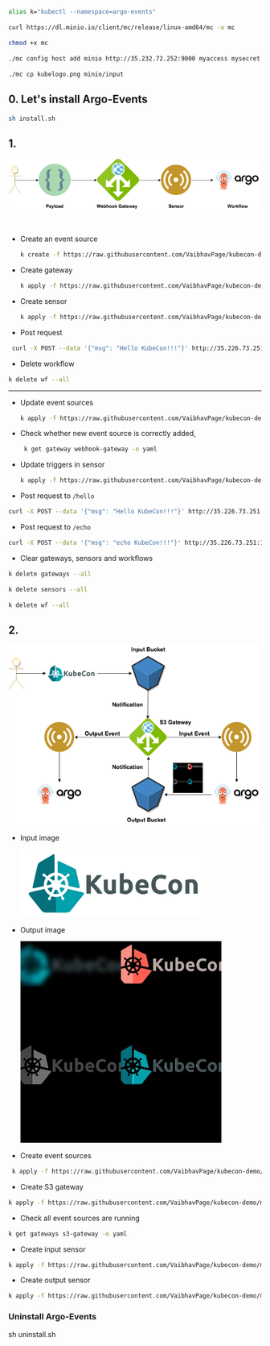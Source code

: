 ```bash
alias k="kubectl --namespace=argo-events"
```

```bash
curl https://dl.minio.io/client/mc/release/linux-amd64/mc -o mc
```

```bash
chmod +x mc
```

```bash
./mc config host add minio http://35.232.72.252:9000 myaccess mysecret
```

```bash
./mc cp kubelogo.png minio/input
```

## 0. Let's install Argo-Events
```bash
sh install.sh
```

## 1. 

![](webhook-demo.png)

<br/>

- Create an event source
    ```bash
    k create -f https://raw.githubusercontent.com/VaibhavPage/kubecon-demo/master/demo1/gateway/webhook-gateway.yaml
    ```
 
- Create gateway
    ```bash
    k apply -f https://raw.githubusercontent.com/VaibhavPage/kubecon-demo/master/demo1/gateway/webhook-gateway-configmap.yaml
    ```

- Create sensor
    ```bash
    k apply -f https://raw.githubusercontent.com/VaibhavPage/kubecon-demo/master/demo1/sensor/webhook-sensor.yaml
    ```
    
 - Post request
 ```bash
  curl -X POST --data '{"msg": "Hello KubeCon!!!"}' http://35.226.73.251:12000/hello
 ```   
 
 - Delete workflow
  ```bash
  k delete wf --all
  ```   

 ---
  
 - Update event sources
    ```bash
    k apply -f https://raw.githubusercontent.com/VaibhavPage/kubecon-demo/master/demo1/gateway/webhook-gateway-configmap-updated.yaml
    ```

 - Check whether new event source is correctly added,
   ```bash
    k get gateway webhook-gateway -o yaml
    ``` 

 - Update triggers in sensor
    ```bash
    k apply -f https://raw.githubusercontent.com/VaibhavPage/kubecon-demo/master/demo1/sensor/webhook-sensor-updated.yaml
    ```
    
 - Post request to `/hello`
 ```bash
 curl -X POST --data '{"msg": "Hello KubeCon!!!"}' http://35.226.73.251:12000/hello
 ```
 
 - Post request to `/echo`
 ```bash
 curl -X POST --data '{"msg": "echo KubeCon!!!"}' http://35.226.73.251:12000/echo
 ```
 
 - Clear gateways, sensors and workflows
 ```bash
 k delete gateways --all
 ```
 ```bash
 k delete sensors --all
 ```
 ```bash
 k delete wf --all
 ```

## 2.

 ![](S3-demo.png)

 - Input image
 
    ![](kubelogo-wide.png)
 
 - Output image
 
    ![](output.jpg)
  
 - Create event sources
 ```bash
  k apply -f https://raw.githubusercontent.com/VaibhavPage/kubecon-demo/master/demo2/gateway/s3-gateway-configmap.yaml
 ```
 
 - Create S3 gateway
 ```bash
 k apply -f https://raw.githubusercontent.com/VaibhavPage/kubecon-demo/master/demo2/gateway/s3-gateway.yaml
 ```
 
 - Check all event sources are running 
 ```bash
 k get gateways s3-gateway -o yaml
 ```
 
 - Create input sensor
 ```bash
 k apply -f https://raw.githubusercontent.com/VaibhavPage/kubecon-demo/master/demo2/sensor/s3-input-sensor.yaml
 ```
 
 - Create output sensor
 ```bash
 k apply -f https://raw.githubusercontent.com/VaibhavPage/kubecon-demo/master/demo2/sensor/s3-output-sensor.yaml
 ```

### Uninstall Argo-Events

sh uninstall.sh
